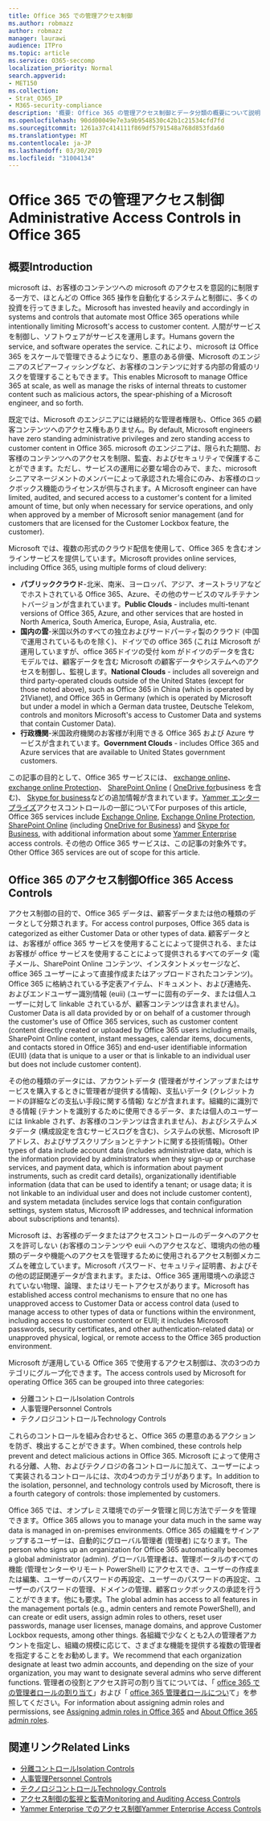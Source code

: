 ```yaml
---
title: Office 365 での管理アクセス制御
ms.author: robmazz
author: robmazz
manager: laurawi
audience: ITPro
ms.topic: article
ms.service: O365-seccomp
localization_priority: Normal
search.appverid:
- MET150
ms.collection:
- Strat_O365_IP
- M365-security-compliance
description: '概要: Office 365 の管理アクセス制御とデータ分類の概要について説明します。'
ms.openlocfilehash: 90dd00049e7e3a9b9548530c42b1c21534cfd7fd
ms.sourcegitcommit: 1261a37c414111f869df5791548a768d853fda60
ms.translationtype: MT
ms.contentlocale: ja-JP
ms.lasthandoff: 03/30/2019
ms.locfileid: "31004134"
---
```

# <a name="administrative-access-controls-in-office-365"></a><span data-ttu-id="4cc0a-103">Office 365 での管理アクセス制御</span><span class="sxs-lookup"><span data-stu-id="4cc0a-103">Administrative Access Controls in Office 365</span></span> 

## <a name="introduction"></a><span data-ttu-id="4cc0a-104">概要</span><span class="sxs-lookup"><span data-stu-id="4cc0a-104">Introduction</span></span>
<span data-ttu-id="4cc0a-105">microsoft は、お客様のコンテンツへの microsoft のアクセスを意図的に制限する一方で、ほとんどの Office 365 操作を自動化するシステムと制御に、多くの投資を行ってきました。</span><span class="sxs-lookup"><span data-stu-id="4cc0a-105">Microsoft has invested heavily and accordingly in systems and controls that automate most Office 365 operations while intentionally limiting Microsoft's access to customer content.</span></span> <span data-ttu-id="4cc0a-106">人間がサービスを制御し、ソフトウェアがサービスを運用します。</span><span class="sxs-lookup"><span data-stu-id="4cc0a-106">Humans govern the service, and software operates the service.</span></span> <span data-ttu-id="4cc0a-107">これにより、microsoft は Office 365 をスケールで管理できるようになり、悪意のある俳優、Microsoft のエンジニアのスピアーフィッシングなど、お客様のコンテンツに対する内部の脅威のリスクを管理することもできます。</span><span class="sxs-lookup"><span data-stu-id="4cc0a-107">This enables Microsoft to manage Office 365 at scale, as well as manage the risks of internal threats to customer content such as malicious actors, the spear-phishing of a Microsoft engineer, and so forth.</span></span>

<span data-ttu-id="4cc0a-108">既定では、Microsoft のエンジニアには継続的な管理者権限も、Office 365 の顧客コンテンツへのアクセス権もありません。</span><span class="sxs-lookup"><span data-stu-id="4cc0a-108">By default, Microsoft engineers have zero standing administrative privileges and zero standing access to customer content in Office 365.</span></span> <span data-ttu-id="4cc0a-109">microsoft のエンジニアは、限られた期間、お客様のコンテンツへのアクセスを制限、監査、およびセキュリティで保護することができます。ただし、サービスの運用に必要な場合のみで、また、microsoft シニアマネージメントのメンバーによって承認された場合にのみ、お客様のロックボックス機能のライセンスが供与されます。</span><span class="sxs-lookup"><span data-stu-id="4cc0a-109">A Microsoft engineer can have limited, audited, and secured access to a customer's content for a limited amount of time, but only when necessary for service operations, and only when approved by a member of Microsoft senior management (and for customers that are licensed for the Customer Lockbox feature, the customer).</span></span>

<span data-ttu-id="4cc0a-110">Microsoft では、複数の形式のクラウド配信を使用して、Office 365 を含むオンラインサービスを提供しています。</span><span class="sxs-lookup"><span data-stu-id="4cc0a-110">Microsoft provides online services, including Office 365, using multiple forms of cloud delivery:</span></span>

- <span data-ttu-id="4cc0a-111">**パブリッククラウド**-北米、南米、ヨーロッパ、アジア、オーストラリアなどでホストされている Office 365、Azure、その他のサービスのマルチテナントバージョンが含まれています。</span><span class="sxs-lookup"><span data-stu-id="4cc0a-111">**Public Clouds** - includes multi-tenant versions of Office 365, Azure, and other services that are hosted in North America, South America, Europe, Asia, Australia, etc.</span></span>
- <span data-ttu-id="4cc0a-112">**国内の雲**-米国以外のすべての独立およびサードパーティ製のクラウド (中国で運用されているものを除く)、ドイツでの office 365 (これは Microsoft が運用していますが、office 365ドイツの受付 kom がドイツのデータを含むモデルでは、顧客データを含む Microsoft の顧客データやシステムへのアクセスを制御し、監視します。</span><span class="sxs-lookup"><span data-stu-id="4cc0a-112">**National Clouds** - includes all sovereign and third party-operated clouds outside of the United States (except for those noted above), such as Office 365 in China (which is operated by 21Vianet), and Office 365 in Germany (which is operated by Microsoft but under a model in which a German data trustee, Deutsche Telekom, controls and monitors Microsoft's access to Customer Data and systems that contain Customer Data).</span></span>
- <span data-ttu-id="4cc0a-113">**行政機関**-米国政府機関のお客様が利用できる Office 365 および Azure サービスが含まれています。</span><span class="sxs-lookup"><span data-stu-id="4cc0a-113">**Government Clouds** - includes Office 365 and Azure services that are available to United States government customers.</span></span>

<span data-ttu-id="4cc0a-114">この記事の目的として、Office 365 サービスには、 [exchange online](https://docs.microsoft.com/Exchange/exchange-online)、 [exchange online Protection](https://docs.microsoft.com/Office365/SecurityCompliance/eop/exchange-online-protection-overview)、 [SharePoint Online](https://docs.microsoft.com/sharepoint/sharepoint-online) ( [OneDrive for](https://docs.microsoft.com/OneDrive/onedrive)business を含む)、 [Skype for business](https://docs.microsoft.com/SkypeForBusiness/skype-for-business-online)などの追加情報が含まれています。[Yammer エンタープライズ](https://support.office.com/article/yammer-–-admin-help-e1464355-1f97-49ac-b2aa-dd320b179dbe?ui=en-US&rs=en-US&ad=US)アクセスコントロールの一部について</span><span class="sxs-lookup"><span data-stu-id="4cc0a-114">For purposes of this article, Office 365 services include [Exchange Online](https://docs.microsoft.com/Exchange/exchange-online), [Exchange Online Protection](https://docs.microsoft.com/Office365/SecurityCompliance/eop/exchange-online-protection-overview), [SharePoint Online](https://docs.microsoft.com/sharepoint/sharepoint-online) (including [OneDrive for Business](https://docs.microsoft.com/OneDrive/onedrive)) and [Skype for Business](https://docs.microsoft.com/SkypeForBusiness/skype-for-business-online), with additional information about some [Yammer Enterprise](https://support.office.com/article/yammer-–-admin-help-e1464355-1f97-49ac-b2aa-dd320b179dbe?ui=en-US&rs=en-US&ad=US) access controls.</span></span> <span data-ttu-id="4cc0a-115">その他の Office 365 サービスは、この記事の対象外です。</span><span class="sxs-lookup"><span data-stu-id="4cc0a-115">Other Office 365 services are out of scope for this article.</span></span>

## <a name="office-365-access-controls"></a><span data-ttu-id="4cc0a-116">Office 365 のアクセス制御</span><span class="sxs-lookup"><span data-stu-id="4cc0a-116">Office 365 Access Controls</span></span>
<span data-ttu-id="4cc0a-117">アクセス制御の目的で、Office 365 データは、顧客データまたは他の種類のデータとして分類されます。</span><span class="sxs-lookup"><span data-stu-id="4cc0a-117">For access control purposes, Office 365 data is categorized as either Customer Data or other types of data.</span></span> <span data-ttu-id="4cc0a-118">顧客データとは、お客様が office 365 サービスを使用することによって提供される、またはお客様が office サービスを使用することによって提供されるすべてのデータ (電子メール、SharePoint Online コンテンツ、インスタントメッセージなど、office 365 ユーザーによって直接作成またはアップロードされたコンテンツ)。Office 365 に格納されている予定表アイテム、ドキュメント、および連絡先、およびエンドユーザー識別情報 (euii) (ユーザーに固有のデータ、または個人ユーザーに対して linkable されているが、顧客コンテンツは含まれません)。</span><span class="sxs-lookup"><span data-stu-id="4cc0a-118">Customer Data is all data provided by or on behalf of a customer through the customer's use of Office 365 services, such as customer content (content directly created or uploaded by Office 365 users including emails, SharePoint Online content, instant messages, calendar items, documents, and contacts stored in Office 365) and end-user identifiable information (EUII) (data that is unique to a user or that is linkable to an individual user but does not include customer content).</span></span> 

<span data-ttu-id="4cc0a-119">その他の種類のデータには、アカウントデータ (管理者がサインアップまたはサービスを購入するときに管理者が提供する情報)、支払いデータ (クレジットカードの詳細などの支払い手段に関する情報) などが含まれます。組織的に識別できる情報 (テナントを識別するために使用できるデータ、または個人のユーザーには linkable されず、お客様のコンテンツは含まれません)、およびシステムメタデータ (構成設定を含むサービスログを含む)、システムの状態、Microsoft IP アドレス、およびサブスクリプションとテナントに関する技術情報)。</span><span class="sxs-lookup"><span data-stu-id="4cc0a-119">Other types of data include account data (includes administrative data, which is the information provided by administrators when they sign-up or purchase services, and payment data, which is information about payment instruments, such as credit card details), organizationally identifiable information (data that can be used to identify a tenant; or usage data; it is not linkable to an individual user and does not include customer content), and system metadata (includes service logs that contain configuration settings, system status, Microsoft IP addresses, and technical information about subscriptions and tenants).</span></span>

<span data-ttu-id="4cc0a-120">Microsoft は、お客様のデータまたはアクセスコントロールのデータへのアクセスを許可しない (お客様のコンテンツや euii へのアクセスなど、環境内の他の種類のデータや機能へのアクセスを管理するために使用されるアクセス制御メカニズムを確立しています。Microsoft パスワード、セキュリティ証明書、およびその他の認証関連データが含まれます。または、Office 365 運用環境への承認されていない物理、論理、またはリモートアクセスがあります。</span><span class="sxs-lookup"><span data-stu-id="4cc0a-120">Microsoft has established access control mechanisms to ensure that no one has unapproved access to Customer Data or access control data (used to manage access to other types of data or functions within the environment, including access to customer content or EUII; it includes Microsoft passwords, security certificates, and other authentication-related data) or unapproved physical, logical, or remote access to the Office 365 production environment.</span></span>

<span data-ttu-id="4cc0a-121">Microsoft が運用している Office 365 で使用するアクセス制御は、次の3つのカテゴリにグループ化できます。</span><span class="sxs-lookup"><span data-stu-id="4cc0a-121">The access controls used by Microsoft for operating Office 365 can be grouped into three categories:</span></span>
- <span data-ttu-id="4cc0a-122">分離コントロール</span><span class="sxs-lookup"><span data-stu-id="4cc0a-122">Isolation Controls</span></span>
- <span data-ttu-id="4cc0a-123">人事管理</span><span class="sxs-lookup"><span data-stu-id="4cc0a-123">Personnel Controls</span></span>
- <span data-ttu-id="4cc0a-124">テクノロジコントロール</span><span class="sxs-lookup"><span data-stu-id="4cc0a-124">Technology Controls</span></span>

<span data-ttu-id="4cc0a-125">これらのコントロールを組み合わせると、Office 365 の悪意のあるアクションを防ぎ、検出することができます。</span><span class="sxs-lookup"><span data-stu-id="4cc0a-125">When combined, these controls help prevent and detect malicious actions in Office 365.</span></span> <span data-ttu-id="4cc0a-126">Microsoft によって使用される分離、人物、およびテクノロジの各コントロールに加えて、ユーザーによって実装されるコントロールには、次の4つのカテゴリがあります。</span><span class="sxs-lookup"><span data-stu-id="4cc0a-126">In addition to the isolation, personnel, and technology controls used by Microsoft, there is a fourth category of controls: those implemented by customers.</span></span>

<span data-ttu-id="4cc0a-127">Office 365 では、オンプレミス環境でのデータ管理と同じ方法でデータを管理できます。</span><span class="sxs-lookup"><span data-stu-id="4cc0a-127">Office 365 allows you to manage your data much in the same way data is managed in on-premises environments.</span></span> <span data-ttu-id="4cc0a-128">Office 365 の組織をサインアップするユーザーは、自動的にグローバル管理者 (管理者) になります。</span><span class="sxs-lookup"><span data-stu-id="4cc0a-128">The person who signs up an organization for Office 365 automatically becomes a global administrator (admin).</span></span> <span data-ttu-id="4cc0a-129">グローバル管理者は、管理ポータルのすべての機能 (管理センターやリモート PowerShell) にアクセスでき、ユーザーの作成または編集、ユーザーのパスワードの再設定、ユーザーのパスワードの再設定、ユーザーのパスワードの管理、ドメインの管理、顧客ロックボックスの承認を行うことができます。他にも要求。</span><span class="sxs-lookup"><span data-stu-id="4cc0a-129">The global admin has access to all features in the management portals (e.g., admin centers and remote PowerShell), and can create or edit users, assign admin roles to others, reset user passwords, manage user licenses, manage domains, and approve Customer Lockbox requests, among other things.</span></span> <span data-ttu-id="4cc0a-130">各組織で少なくとも2人の管理者アカウントを指定し、組織の規模に応じて、さまざまな機能を提供する複数の管理者を指定することをお勧めします。</span><span class="sxs-lookup"><span data-stu-id="4cc0a-130">We recommend that each organization designate at least two admin accounts, and depending on the size of your organization, you may want to designate several admins who serve different functions.</span></span> <span data-ttu-id="4cc0a-131">管理者の役割とアクセス許可の割り当てについては、「 [office 365 での管理者ロールの割り当て](https://support.office.com/article/Assigning-admin-roles-in-Office-365-eac4d046-1afd-4f1a-85fc-8219c79e1504)」および「 [office 365 管理者ロールについ](https://support.office.com/article/Permissions-in-Office-365-DA585EEA-F576-4F55-A1E0-87090B6AAA9D)て」を参照してください。</span><span class="sxs-lookup"><span data-stu-id="4cc0a-131">For information about assigning admin roles and permissions, see [Assigning admin roles in Office 365](https://support.office.com/article/Assigning-admin-roles-in-Office-365-eac4d046-1afd-4f1a-85fc-8219c79e1504) and [About Office 365 admin roles](https://support.office.com/article/Permissions-in-Office-365-DA585EEA-F576-4F55-A1E0-87090B6AAA9D).</span></span>


## <a name="related-links"></a><span data-ttu-id="4cc0a-132">関連リンク</span><span class="sxs-lookup"><span data-stu-id="4cc0a-132">Related Links</span></span>

- [<span data-ttu-id="4cc0a-133">分離コントロール</span><span class="sxs-lookup"><span data-stu-id="4cc0a-133">Isolation Controls</span></span>](office-365-isolation-controls.md)
- [<span data-ttu-id="4cc0a-134">人事管理</span><span class="sxs-lookup"><span data-stu-id="4cc0a-134">Personnel Controls</span></span>](office-365-personnel-controls.md)
- [<span data-ttu-id="4cc0a-135">テクノロジコントロール</span><span class="sxs-lookup"><span data-stu-id="4cc0a-135">Technology Controls</span></span>](office-365-technology-controls.md)
- [<span data-ttu-id="4cc0a-136">アクセス制御の監視と監査</span><span class="sxs-lookup"><span data-stu-id="4cc0a-136">Monitoring and Auditing Access Controls</span></span>](office-365-monitoring-and-auditing-access-controls.md)
- [<span data-ttu-id="4cc0a-137">Yammer Enterprise でのアクセス制御</span><span class="sxs-lookup"><span data-stu-id="4cc0a-137">Yammer Enterprise Access Controls</span></span>](office-365-yammer-enterprise-access-controls.md)